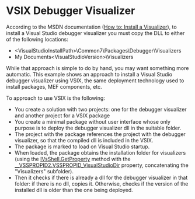 VSIX Debugger Visualizer
========================

According to the MSDN documentation ([How to: Install a Visualizer](https://msdn.microsoft.com/en-us/library/sb2yca43.aspx)), to install a Visual Studio debugger visualizer you must copy the DLL to either of the following locations:

* \<VisualStudioInstallPath>\Common7\Packages\Debugger\Visualizers
* My Documents\<VisualStudioVersion>\Visualizers

While that approach is simple to do by hand, you may want something more automatic. This example shows an approach to install a Visual Studio debugger visualizer using VSIX, the same deployment technology used to install packages, MEF components, etc.

To approach to use VSIX is the following:

* You create a solution with two projects: one for the debugger visualizer and another project for a VSIX package
* You create a minimal package without user interface whose only purpose is to deploy the debugger visualizer dll in the suitable folder.
* The project with the package references the project with the debugger visualizer, so that the compiled dll is included in the VSIX.
* The package is marked to load on Visual Studio startup.
* When loaded, the package obtains the installation folder for visualizers (using the [IVsShell.GetProperty](https://msdn.microsoft.com/en-us/library/microsoft.visualstudio.shell.interop.ivsshell.getproperty.aspx) method with the [__VSSPROPID2.VSSPROPID_VisualStudioDir](https://msdn.microsoft.com/en-us/library/microsoft.visualstudio.shell.interop.__vsspropid2.aspx) property, concatenating the "Visualizers" subfolder).
* Then it checks if there is already a dll for the debugger visualizer in that folder: if there is no dll, copies it. Otherwise, checks if the version of the installed dll is older than the one being deployed.
